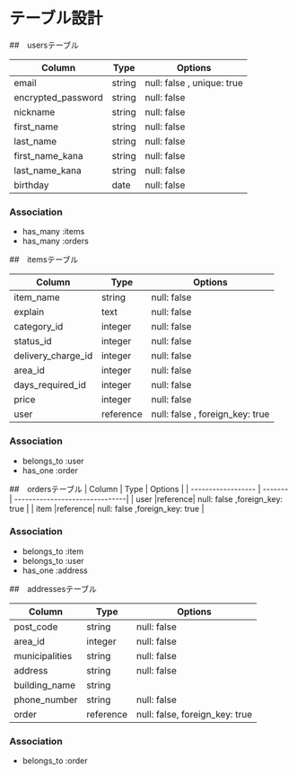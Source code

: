 # テーブル設計

##　usersテーブル

| Column             | Type   | Options                   |
| ------------------ | ------ | --------------------------|
| email              | string | null: false , unique: true| 
| encrypted_password | string | null: false               |
| nickname           | string | null: false               |
| first_name         | string | null: false               |
| last_name          | string | null: false               |
| first_name_kana    | string | null: false               |
| last_name_kana     | string | null: false               |
| birthday           | date   | null: false               |

### Association
- has_many :items
- has_many :orders

##　itemsテーブル

| Column             | Type    | Options                         |
| ------------------ | ------- | --------------------------------|
| item_name          | string  | null: false                     |
| explain            | text    | null: false                     |
| category_id        | integer | null: false                     |
| status_id          | integer | null: false                     |
| delivery_charge_id | integer | null: false                     |
| area_id            | integer | null: false                     |
| days_required_id   | integer | null: false                     |
| price              | integer | null: false                     |
| user               |reference| null: false , foreign_key: true |

### Association
- belongs_to :user
- has_one :order


##　ordersテーブル
| Column             | Type    | Options                        |
| ------------------ | ------- | -------------------------------|
| user               |reference| null: false ,foreign_key: true |
| item               |reference| null: false ,foreign_key: true |

### Association
- belongs_to :item
- belongs_to :user
- has_one :address

##　addressesテーブル

| Column             | Type    | Options                        |
| ------------------ | ------- | -------------------------------|
| post_code          | string  | null: false                    |
| area_id            | integer | null: false                    |
| municipalities     | string  | null: false                    |
| address            | string  | null: false                    |
| building_name      | string  |                                |
| phone_number       | string  | null: false                    |
| order              |reference| null: false, foreign_key: true |

### Association
- belongs_to :order
